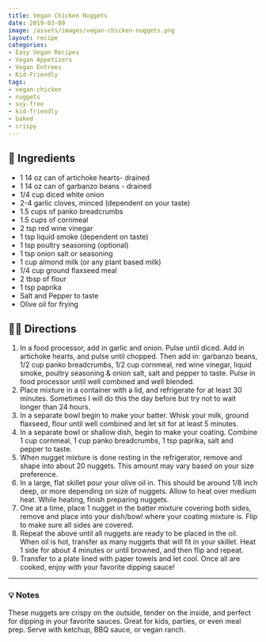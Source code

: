 ```yaml
---
title: Vegan Chicken Nuggets
date: 2019-03-09
image: /assets/images/vegan-chicken-nuggets.png
layout: recipe
categories:
- Easy Vegan Recipes
- Vegan Appetizers
- Vegan Entrees
- Kid-Friendly
tags:
- vegan-chicken
- nuggets
- soy-free
- kid-friendly
- baked
- crispy
---
```


## 🧾 Ingredients

- 1 14 oz can of artichoke hearts- drained
- 1 14 oz can of garbanzo beans - drained
- 1/4 cup diced white onion
- 2-4 garlic cloves, minced (dependent on your taste)
- 1.5 cups of panko breadcrumbs
- 1.5 cups of cornmeal
- 2 tsp red wine vinegar
- 1 tsp liquid smoke (dependent on taste)
- 1 tsp poultry seasoning (optional)
- 1 tsp onion salt or seasoning
- 1 cup almond milk (or any plant based milk)
- 1/4 cup ground flaxseed meal
- 2 tbsp of flour
- 1 tsp paprika
- Salt and Pepper to taste
- Olive oil for frying

## 👩‍🍳 Directions

1. In a food processor, add in garlic and onion. Pulse until diced. Add in artichoke hearts, and pulse until chopped. Then add in:  garbanzo beans, 1/2 cup panko breadcrumbs, 1/2 cup cornmeal, red wine vinegar, liquid smoke, poultry seasoning &amp; onion salt, salt and pepper to taste. Pulse in food processor until well combined and well blended.
2. Place mixture in a container with a lid, and refrigerate for at least 30 minutes. Sometimes I will do this the day before but try not to wait longer than 24 hours.
3. In a separate bowl begin to make your batter. Whisk your milk, ground flaxseed, flour  until well combined and let sit for at least 5 minutes.
4. In a separate bowl or shallow dish,  begin to make your coating. Combine 1 cup cornmeal, 1 cup panko breadcrumbs, 1 tsp paprika, salt and pepper to taste.
5. When nugget mixture is done resting in the refrigerator, remove and shape into about 20 nuggets. This amount may vary based on your size preference.
6. In a large, flat skillet pour your olive oil in. This should be around 1/8 inch deep, or more depending on size of nuggets. Allow to heat over medium heat. While heating, finish preparing nuggets.
7. One at a time, place 1 nugget in the batter mixture covering both sides, remove and place into your dish/bowl where your coating mixture is. Flip to make sure all sides are covered.
8. Repeat the above until all nuggets are ready to be placed in the oil. When oil is hot, transfer as many nuggets that will fit in your skillet. Heat 1 side for about 4 minutes or until browned, and then flip and repeat. 
9. Transfer to a plate lined with paper towels and let cool. Once all are cooked, enjoy with your favorite dipping sauce!


---

### 💡 Notes

These nuggets are crispy on the outside, tender on the inside, and perfect for dipping in your favorite sauces. Great for kids, parties, or even meal prep. Serve with ketchup, BBQ sauce, or vegan ranch.


